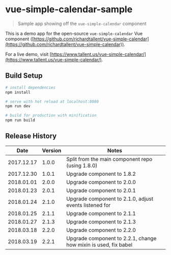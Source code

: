 # vue-simple-calendar-sample

> Sample app showing off the `vue-simple-calendar` component

This is a demo app for the open-source `vue-simple-calendar` Vue component ([https://github.com/richardtallent/vue-simple-calendar](https://github.com/richardtallent/vue-simple-calendar)).

For a live demo, visit [https://www.tallent.us/vue-simple-calendar/](https://www.tallent.us/vue-simple-calendar/).

## Build Setup

```bash
# install dependencies
npm install

# serve with hot reload at localhost:8080
npm run dev

# build for production with minification
npm run build
```

## Release History

| Date       | Version | Notes                                                           |
| ---------- | ------- | --------------------------------------------------------------- |
| 2017.12.17 | 1.0.0   | Split from the main component repo (using 1.8.0)                |
| 2017.12.30 | 1.0.1   | Upgrade component to 1.8.2                                      |
| 2018.01.01 | 2.0.0   | Upgrade component to 2.0.0                                      |
| 2018.01.23 | 2.0.1   | Upgrade component to 2.0.1                                      |
| 2018.01.24 | 2.1.0   | Upgrade component to 2.1.0, adjust events listened for          |
| 2018.01.25 | 2.1.1   | Upgrade component to 2.1.1                                      |
| 2018.01.27 | 2.1.3   | Upgrade component to 2.1.3                                      |
| 2018.03.18 | 2.2.0   | Upgrade component to 2.2.0                                      |
| 2018.03.19 | 2.2.1   | Upgrade component to 2.2.1, change how mixin is used, fix babel |

